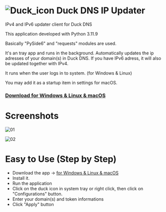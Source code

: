 # ![Duck_icon](https://github.com/user-attachments/assets/c7a2ab4a-8b32-4b1c-98ac-9e20f736e4e1) Duck DNS IP Updater

IPv4 and IPv6 updater client for Duck DNS

This application developed with Python 3.11.9

Basically "PySide6" and "requests" modules are used.

It's an tray app and runs in the background. Automatically updates the ip adresses of your domain(s) in Duck DNS.
If you have IPv6 adress, it will also be updated together with IPv4.

It runs when the user logs in to system. (for Windows & Linux)

You may add it as a startup item in settings for macOS. 


### [Download for Windows & Linux & macOS](https://github.com/Movansha/duck-dns-ip-updater/releases/latest)


# Screenshots

![01](https://github.com/user-attachments/assets/a8146297-252e-4467-8c75-118a66d0ab73)

![02](https://github.com/user-attachments/assets/9bce48f8-f56e-4a99-9e91-8bc9ab240539)


# Easy to Use (Step by Step)
- Download the app -> [for Windows & Linux & macOS](https://github.com/Movansha/duck-dns-ip-updater/releases/latest)
- Install it.
- Run the application
- Click on the duck icon in system tray or right click, then click on "Configurations" button.
- Enter your domain(s) and token informations
- Click "Apply" button

